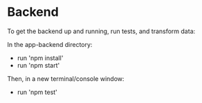 # Backend

To get the backend up and running, run tests, and transform data:

In the app-backend directory:
- run 'npm install'
- run 'npm start' 

Then, in a new terminal/console window:
- run 'npm test'


